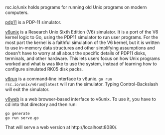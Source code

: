 rsc.io/unix holds programs for running old Unix programs on modern computers.

[pdp11](pdp11/) is a PDP-11 simulator.

[v6unix](v6unix/) is a Research Unix Sixth Edition (V6) simulator. It is a port of the V6 kernel logic to Go, using the PDP11 simulator to run user programs. For the most part the kernel is a faithful simulation of the V6 kernel, but it is written to use in-memory data structures and other simplifying assumptions and doesn't have to worry at all about the specific details of PDP11 disks, terminals, and other hardware. This lets users focus on how Unix programs worked and what is was like to use the system, instead of learning how to configure simulated RK05 disk packs.

[v6run](v6run/) is a command-line interface to v6unix. `go run rsc.io/unix/v6run@latest` will run the simulator. Typing Control-Backslash will exit the simulator.

[v6web](v6web/) is a web browser-based interface to v6unix. To use it, you have to cd into that directory and then run:

	go generate
	go run serve.go

That will serve a web version at http://localhost:8080/.

